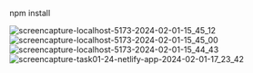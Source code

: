  npm install 

 ![screencapture-localhost-5173-2024-02-01-15_45_12](https://github.com/Eng-MustafaMasoud/markatty/assets/26779466/86112159-b759-4d9f-b4cd-fc126a3f7705)
![screencapture-localhost-5173-2024-02-01-15_45_00](https://github.com/Eng-MustafaMasoud/markatty/assets/26779466/b4c06a4a-8372-4474-a682-77644094390d)
![screencapture-localhost-5173-2024-02-01-15_44_43](https://github.com/Eng-MustafaMasoud/markatty/assets/26779466/0bd4a67c-f0bd-4f9f-99b8-867d3e9e19f7)
![screencapture-task01-24-netlify-app-2024-02-01-17_23_42](https://github.com/Eng-MustafaMasoud/markatty/assets/26779466/1553cdae-92bf-48a9-94d9-e460abb34c0a)

